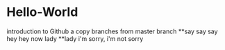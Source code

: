 # Hello-World
introduction to Github
a copy branches from master branch
**say say say hey hey now lady
**lady i'm sorry, i'm not sorry

